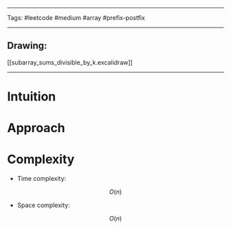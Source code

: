 

----

Tags: #leetcode #medium #array #prefix-postfix

----

## Drawing:
[[subarray_sums_divisible_by_k.excalidraw]]

----


# Intuition

<!-- Describe your first thoughts on how to solve this problem. -->

  

# Approach

<!-- Describe your approach to solving the problem. -->

  

# Complexity

- Time complexity:

 $$O(n)$$

  

- Space complexity:

$$O(n)$$